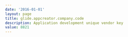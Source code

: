 ```yaml
---
date: '2016-01-01'
layout: page
title: glide.appcreator.company.code
description: Application development unique vendor key 
value: 8821 
---
```


